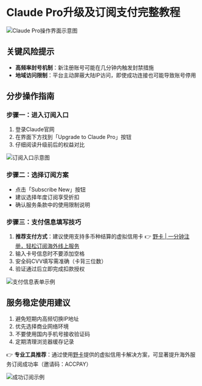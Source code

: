 # Claude Pro升级及订阅支付完整教程

![Claude Pro操作界面示意图](https://bbtdd.com/wp-content/uploads/img/08443693193176.webp)

## 关键风险提示
- **高频率封号机制**：新注册账号可能在几分钟内触发封禁措施
- **地域访问限制**：平台主动屏蔽大陆IP访问，即使成功连接也可能导致账号停用

## 分步操作指南

### 步骤一：进入订阅入口
1. 登录Claude官网
2. 在界面下方找到「Upgrade to Claude Pro」按钮
3. 仔细阅读升级前后的权益对比

![订阅入口示意图](https://bbtdd.com/wp-content/uploads/img/4068375258.webp)

### 步骤二：选择订阅方案
- 点击「Subscribe New」按钮
- 建议选择年度订阅享受折扣
- 确认服务条款中的使用限制说明

### 步骤三：支付信息填写技巧
1. **推荐支付方式**：建议使用支持多币种结算的虚拟信用卡 👉 [野卡 | 一分钟注册，轻松订阅海外线上服务](https://bbtdd.com/yeka)
2. 输入卡号信息时不要添加空格
3. 安全码CVV填写需准确（卡背三位数）
4. 验证通过后立即完成扣款授权

![支付信息表单示例](https://bbtdd.com/wp-content/uploads/img/826637232781585.webp)

## 服务稳定使用建议
1. 避免短期内高频切换IP地址
2. 优先选择商业网络环境
3. 不要使用国内手机号接收验证码
4. 定期清理浏览器缓存记录

👉 **专业工具推荐**：通过使用[野卡](https://bbtdd.com/yeka)提供的虚拟信用卡解决方案，可显著提升海外服务订阅成功率（邀请码：ACCPAY）

![成功订阅示例](https://downloads.intercomcdn.com/i/o/993503788/4d26c3dbe7fb645f001c5505/ec2b2e6deb2e51c9cffd677c84807075.JPG?expires=1738600200&signature=57b36152311e061ca5da5f19540a9db1ceea2216b70297d94db5ee9a0986912a&req=fSkkE8l9molXFb4f3HP0gKXGjO0AJzP%2Bw6%2BxoRCQ7UgU9ahy5AfMdK0jPp7C%0AJ7%2BN%2BH7FDYSuk28K%2FA%3D%3D%0A)